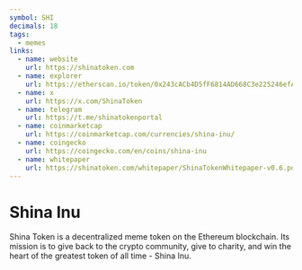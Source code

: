 ```yaml
---
symbol: SHI
decimals: 18
tags:
  - memes
links:
  - name: website
    url: https://shinatoken.com
  - name: explorer
    url: https://etherscan.io/token/0x243cACb4D5fF6814AD668C3e225246efA886AD5a
  - name: x
    url: https://x.com/ShinaToken
  - name: telegram
    url: https://t.me/shinatokenportal
  - name: coinmarketcap
    url: https://coinmarketcap.com/currencies/shina-inu/
  - name: coingecko
    url: https://coingecko.com/en/coins/shina-inu
  - name: whitepaper
    url: https://shinatoken.com/whitepaper/ShinaTokenWhitepaper-v0.6.pdf
---
```


# Shina Inu

Shina Token is a decentralized meme token on the Ethereum blockchain. Its mission is to give back to the crypto community, give to charity, and win the heart of the greatest token of all time - Shina Inu.
